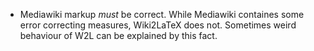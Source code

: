   * Mediawiki markup _must_ be correct. While Mediawiki containes some error correcting measures, Wiki2LaTeX does not. Sometimes weird behaviour of W2L can be explained by this fact.